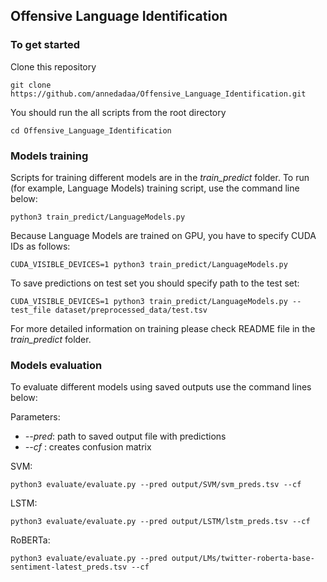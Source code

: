 ## Offensive Language Identification

### To get started

Clone this repository

```
git clone https://github.com/annedadaa/Offensive_Language_Identification.git
```

You should run the all scripts from the root directory
```
cd Offensive_Language_Identification
```

### Models training

Scripts for training different models are in the _train_predict_ folder. To run (for example, Language Models) training script, use the command line below:
```
python3 train_predict/LanguageModels.py
```
Because Language Models are trained on GPU, you have to specify CUDA IDs as follows:
```
CUDA_VISIBLE_DEVICES=1 python3 train_predict/LanguageModels.py
```
To save predictions on test set you should specify path to the test set:
```
CUDA_VISIBLE_DEVICES=1 python3 train_predict/LanguageModels.py --test_file dataset/preprocessed_data/test.tsv
```

For more detailed information on training please check README file in the _train_predict_ folder.

### Models evaluation
 
To evaluate different models using saved outputs use the command lines below:

Parameters:
- _--pred_: path to saved output file with predictions
- _--cf_ : creates confusion matrix

SVM:
```
python3 evaluate/evaluate.py --pred output/SVM/svm_preds.tsv --cf
```
LSTM:
```
python3 evaluate/evaluate.py --pred output/LSTM/lstm_preds.tsv --cf
```
RoBERTa:
```
python3 evaluate/evaluate.py --pred output/LMs/twitter-roberta-base-sentiment-latest_preds.tsv --cf
```
